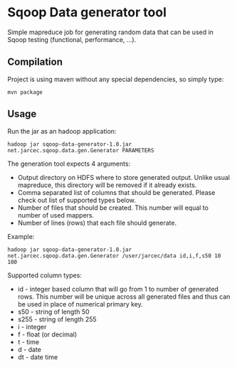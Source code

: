 Sqoop Data generator tool
=========================

Simple mapreduce job for generating random data that can be used in Sqoop testing (functional, performance, ...).

Compilation
-----------

Project is using maven without any special dependencies, so simply type:

    mvn package

Usage
-----

Run the jar as an hadoop application:
  
    hadoop jar sqoop-data-generator-1.0.jar net.jarcec.sqoop.data.gen.Generator PARAMETERS

The generation tool expects 4 arguments:

* Output directory on HDFS where to store generated output. Unlike usual mapreduce, this directory will be removed if it already exists.
* Comma separated list of columns that should be generated. Please check out list of supported types below.
* Number of files that should be created. This number will equal to number of used mappers.
* Number of lines (rows) that each file should generate.

Example:
 
    hadoop jar sqoop-data-generator-1.0.jar net.jarcec.sqoop.data.gen.Generator /user/jarcec/data id,i,f,s50 10 100

Supported column types:

* id - integer based column that will go from 1 to number of generated rows. This number will be unique across all generated files and thus can be used in place of numerical primary key.
* s50 - string of length 50
* s255 - string of length 255
* i - integer
* f - float (or decimal)
* t - time
* d - date
* dt - date time
